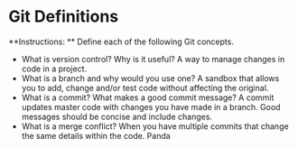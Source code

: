# Git Definitions

**Instructions: ** Define each of the following Git concepts.

* What is version control?  Why is it useful?
A way to manage changes in code in a project.
* What is a branch and why would you use one?
A sandbox that allows you to add, change and/or test code without affecting the original.
* What is a commit? What makes a good commit message?
A commit updates master code with changes you have made in a branch.  Good messages should be concise and include changes.
* What is a merge conflict?
When you have multiple commits that change the same details within the code.
Panda